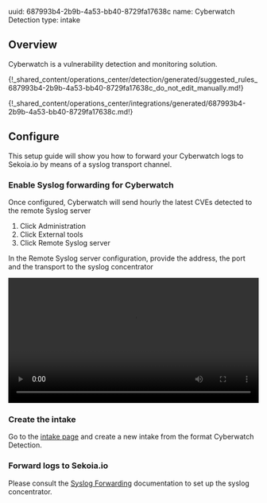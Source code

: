 uuid: 687993b4-2b9b-4a53-bb40-8729fa17638c
name: Cyberwatch Detection
type: intake

## Overview
Cyberwatch is a vulnerability detection and monitoring solution.

{!_shared_content/operations_center/detection/generated/suggested_rules_687993b4-2b9b-4a53-bb40-8729fa17638c_do_not_edit_manually.md!}

{!_shared_content/operations_center/integrations/generated/687993b4-2b9b-4a53-bb40-8729fa17638c.md!}

## Configure

This setup guide will show you how to forward your Cyberwatch logs to Sekoia.io by means of a syslog transport channel.

### Enable Syslog forwarding for Cyberwatch

Once configured, Cyberwatch will send hourly the latest CVEs detected to the remote Syslog server

1. Click Administration
2. Click External tools
3. Click Remote Syslog server

In the Remote Syslog server configuration, provide the address, the port and the transport to the syslog concentrator 

<video controls width="100%">
  <source src="/assets/operation_center/integration_catalog/application/cyberwatch/Cyberwatch.webm" type="video/webm">
</video>

### Create the intake

Go to the [intake page](https://app.sekoia.io/operations/intakes) and create a new intake from the format Cyberwatch Detection.

### Forward logs to Sekoia.io

Please consult the [Syslog Forwarding](https://docs.sekoia.io/xdr/features/collect/ingestion_methods/sekoiaio_forwarder/) documentation to set up the syslog concentrator.
